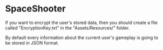 # SpaceShooter

If you want to encrypt the user's stored data, then you should create a file called "EncryptionKey.txt" in the "Assets/Resources/" folder.

By default every information about the current user's gameplay is going to be stored in JSON format.